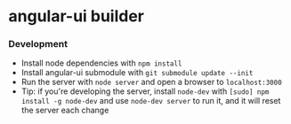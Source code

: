 angular-ui builder
==================

### Development

* Install node dependencies with `npm install`
* Install angular-ui submodule with `git submodule update --init`
* Run the server with `node server` and open a browser to `localhost:3000`
* Tip: if you're developing the server, install `node-dev` with `[sudo] npm install -g node-dev` and use `node-dev server` to run it, and it will reset the server each change